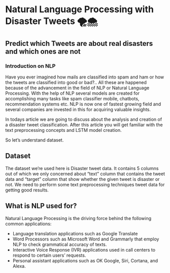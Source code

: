 # Natural Language Processing with Disaster Tweets 🌪️🌨️

## Predict which Tweets are about real disasters and which ones are not

### Introduction on NLP

 Have you ever imagined how mails are classified into spam and ham or how the tweets are classified into good or bad?.. All these are happened because of the advancement in the field of NLP or Natural Language Processing. With the help of NLP several models are created for accomplishing many tasks like spam classifier mobile, chatbots, recommendation systems etc. NLP is now one of fastest growing field and several companies are invested in this for acquiring valuable insights.

In todays article we are going to discuss about the analysis and creation of a disaster tweet classification. After this article you will get familiar with the text preprocessing concepts and LSTM model creation.

So let’s understand dataset.

## Dataset 

The dataset we’re used here is Disaster tweet data. It contains 5 columns out of which we only concerned about “text” column that contains the tweet data and “target” column that show whether the given tweet is disaster or not. We need to perform some text preprocessing techniques tweet data for getting good results.

## What is NLP used for?
Natural Language Processing is the driving force behind the following common applications:

- Language translation applications such as Google Translate
- Word Processors such as Microsoft Word and Grammarly that employ NLP to check grammatical accuracy of texts.
- Interactive Voice Response (IVR) applications used in call centers to respond to certain users’ requests.
- Personal assistant applications such as OK Google, Siri, Cortana, and Alexa.
